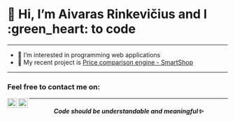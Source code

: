 <h1>
  👋 Hi, I’m Aivaras Rinkevičius and I :green_heart: to code
</h1>
<hr>

- 👀 I’m interested in programming web applications
- 🔭 My recent project is [Price comparison engine - SmartShop](https://github.com/JuozasVainauskas/PCE_Web)

<hr>

<h3 align="left">
  Feel free to contact me on:
</h3>
  <a target="_blank" href="mailto:aivarasr123@gmail.com">
     <img align="left" alt="Gmail" width="22px" src="https://upload.wikimedia.org/wikipedia/commons/7/7e/Gmail_icon_%282020%29.svg" />
  </a>
  <a target="_blank" href="linkedin.com/in/aivaras-rinkevičius-24153a20b">
     <img align="left" alt="LinkdeIN" width="22px" src="https://cdn.jsdelivr.net/npm/simple-icons@v3/icons/linkedin.svg" />
  </a>

<hr>
<h5 align="center">
  Code should be understandable and meaningful✨
<h5>
<!---
AivarasRinkevicius/AivarasRinkevicius is a ✨ special ✨ repository because its `README.md` (this file) appears on your GitHub profile.
You can click the Preview link to take a look at your changes.
--->
